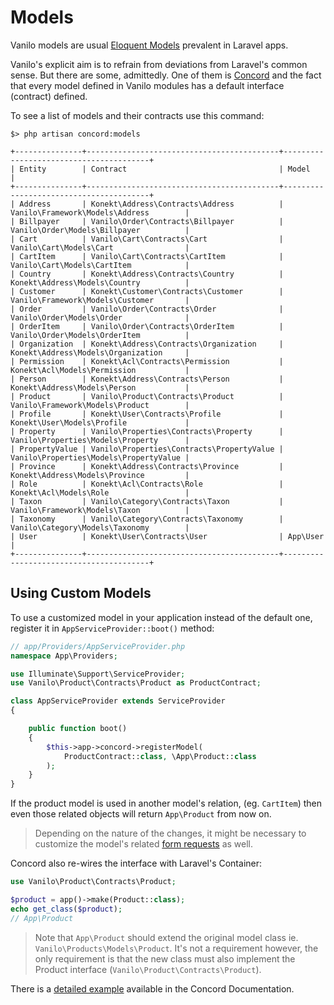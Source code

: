 # Models

Vanilo models are usual
[Eloquent Models](https://laravel.com/docs/5.7/eloquent) prevalent in
Laravel apps.

Vanilo's explicit aim is to refrain from deviations from Laravel's
common sense. But there are some, admittedly. One of them is
[Concord](concord.md) and the fact that every model defined in Vanilo
modules has a default interface (contract) defined.

To see a list of models and their contracts use this command:

```
$> php artisan concord:models

+---------------+-------------------------------------------+----------------------------------------+
| Entity        | Contract                                  | Model                                  |
+---------------+-------------------------------------------+----------------------------------------+
| Address       | Konekt\Address\Contracts\Address          | Vanilo\Framework\Models\Address        |
| Billpayer     | Vanilo\Order\Contracts\Billpayer          | Vanilo\Order\Models\Billpayer          |
| Cart          | Vanilo\Cart\Contracts\Cart                | Vanilo\Cart\Models\Cart                |
| CartItem      | Vanilo\Cart\Contracts\CartItem            | Vanilo\Cart\Models\CartItem            |
| Country       | Konekt\Address\Contracts\Country          | Konekt\Address\Models\Country          |
| Customer      | Konekt\Customer\Contracts\Customer        | Vanilo\Framework\Models\Customer       |
| Order         | Vanilo\Order\Contracts\Order              | Vanilo\Order\Models\Order              |
| OrderItem     | Vanilo\Order\Contracts\OrderItem          | Vanilo\Order\Models\OrderItem          |
| Organization  | Konekt\Address\Contracts\Organization     | Konekt\Address\Models\Organization     |
| Permission    | Konekt\Acl\Contracts\Permission           | Konekt\Acl\Models\Permission           |
| Person        | Konekt\Address\Contracts\Person           | Konekt\Address\Models\Person           |
| Product       | Vanilo\Product\Contracts\Product          | Vanilo\Framework\Models\Product        |
| Profile       | Konekt\User\Contracts\Profile             | Konekt\User\Models\Profile             |
| Property      | Vanilo\Properties\Contracts\Property      | Vanilo\Properties\Models\Property      |
| PropertyValue | Vanilo\Properties\Contracts\PropertyValue | Vanilo\Properties\Models\PropertyValue |
| Province      | Konekt\Address\Contracts\Province         | Konekt\Address\Models\Province         |
| Role          | Konekt\Acl\Contracts\Role                 | Konekt\Acl\Models\Role                 |
| Taxon         | Vanilo\Category\Contracts\Taxon           | Vanilo\Framework\Models\Taxon          |
| Taxonomy      | Vanilo\Category\Contracts\Taxonomy        | Vanilo\Category\Models\Taxonomy        |
| User          | Konekt\User\Contracts\User                | App\User                               |
+---------------+-------------------------------------------+----------------------------------------+
```

## Using Custom Models

To use a customized model in your application instead of the default one,
register it in `AppServiceProvider::boot()` method:

```php
// app/Providers/AppServiceProvider.php
namespace App\Providers;

use Illuminate\Support\ServiceProvider;
use Vanilo\Product\Contracts\Product as ProductContract;

class AppServiceProvider extends ServiceProvider
{

    public function boot()
    {
        $this->app->concord->registerModel(
            ProductContract::class, \App\Product::class
        );
    }
}
```

If the product model is used in another model's relation, (eg.
`CartItem`) then even those related objects will return `App\Product`
from now on.

> Depending on the nature of the changes, it might be necessary to
> customize the model's related [form requests](form-requests.md) as well.

Concord also re-wires the interface with Laravel's Container:

```php
use Vanilo\Product\Contracts\Product;

$product = app()->make(Product::class);
echo get_class($product);
// App\Product
```

> Note that `App\Product` should extend the original model class ie.
> `Vanilo\Products\Models\Product`. It's not a requirement however, the
> only requirement is that the new class must also implement the Product
> interface (`Vanilo\Product\Contracts\Product`).

There is a
[detailed example](https://artkonekt.github.io/concord/#/models?id=detailed-example)
available in the Concord Documentation.
